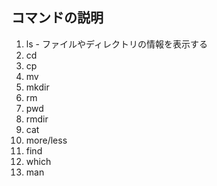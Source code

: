 ## コマンドの説明

1. ls - ファイルやディレクトリの情報を表示する
1. cd
1. cp
1. mv
1. mkdir
1. rm
1. pwd
1. rmdir
1. cat
1. more/less
1. find
1. which
1. man